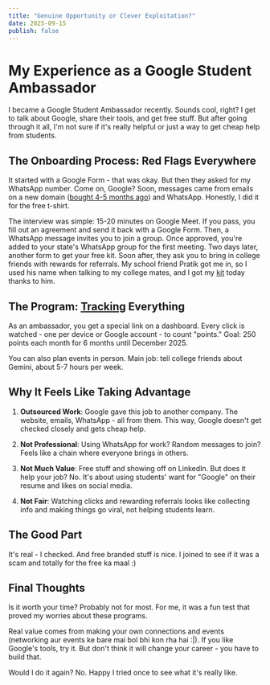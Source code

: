 ```yaml
---
title: "Genuine Opportunity or Clever Exploitation?"
date: 2025-09-15
publish: false
---
```


# My Experience as a Google Student Ambassador

I became a Google Student Ambassador recently. Sounds cool, right? I get to talk about Google, share their tools, and get free stuff. But after going through it all, I'm not sure if it's really helpful or just a way to get cheap help from students.

## The Onboarding Process: Red Flags Everywhere

It started with a Google Form - that was okay. But then they asked for my WhatsApp number. Come on, Google? Soon, messages came from emails on a new domain ([bought 4-5 months ago](/img/aiskillshouse-whois-lookup.png)) and WhatsApp. Honestly, I did it for the free t-shirt.

The interview was simple: 15-20 minutes on Google Meet. If you pass, you fill out an agreement and send it back with a Google Form. Then, a WhatsApp message invites you to join a group. Once approved, you're added to your state's WhatsApp group for the first meeting. Two days later, another form to get your free kit. Soon after, they ask you to bring in college friends with rewards for referrals. My school friend Pratik got me in, so I used his name when talking to my college mates, and I got my [kit](/img/goodies.jpeg) today thanks to him.

## The Program: [Tracking](/img/tracking.png) Everything

As an ambassador, you get a special link on a dashboard. Every click is watched - one per device or Google account - to count "points." Goal: 250 points each month for 6 months until December 2025.

You can also plan events in person. Main job: tell college friends about Gemini, about 5-7 hours per week.

## Why It Feels Like Taking Advantage

1. **Outsourced Work**: Google gave this job to another company. The website, emails, WhatsApp - all from them. This way, Google doesn't get checked closely and gets cheap help.

2. **Not Professional**: Using WhatsApp for work? Random messages to join? Feels like a chain where everyone brings in others.

3. **Not Much Value**: Free stuff and showing off on LinkedIn. But does it help your job? No. It's about using students' want for "Google" on their resume and likes on social media.

4. **Not Fair**: Watching clicks and rewarding referrals looks like collecting info and making things go viral, not helping students learn.

## The Good Part

It's real - I checked. And free branded stuff is nice. I joined to see if it was a scam and totally for the free ka maal :)

## Final Thoughts

Is it worth your time? Probably not for most. For me, it was a fun test that proved my worries about these programs.

Real value comes from making your own connections and events (networking aur events ke bare mai bol bhi kon rha hai :|). If you like Google's tools, try it. But don't think it will change your career - you have to build that.

Would I do it again? No. Happy I tried once to see what it's really like.
